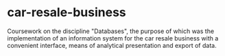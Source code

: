 # car-resale-business
Coursework on the discipline "Databases", the purpose of which was the implementation of an information system for the car resale business with a convenient interface, means of analytical presentation and export of data.
